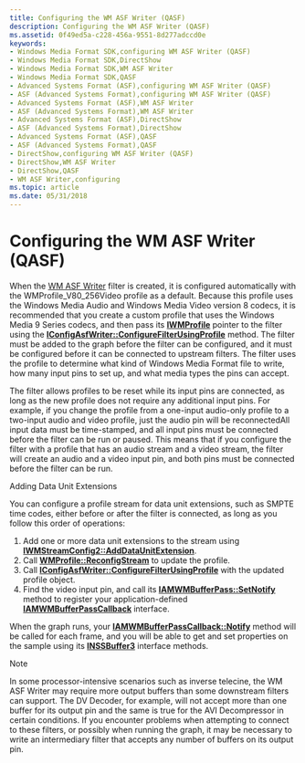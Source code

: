 ```yaml
---
title: Configuring the WM ASF Writer (QASF)
description: Configuring the WM ASF Writer (QASF)
ms.assetid: 0f49ed5a-c228-456a-9551-8d277adccd0e
keywords:
- Windows Media Format SDK,configuring WM ASF Writer (QASF)
- Windows Media Format SDK,DirectShow
- Windows Media Format SDK,WM ASF Writer
- Windows Media Format SDK,QASF
- Advanced Systems Format (ASF),configuring WM ASF Writer (QASF)
- ASF (Advanced Systems Format),configuring WM ASF Writer (QASF)
- Advanced Systems Format (ASF),WM ASF Writer
- ASF (Advanced Systems Format),WM ASF Writer
- Advanced Systems Format (ASF),DirectShow
- ASF (Advanced Systems Format),DirectShow
- Advanced Systems Format (ASF),QASF
- ASF (Advanced Systems Format),QASF
- DirectShow,configuring WM ASF Writer (QASF)
- DirectShow,WM ASF Writer
- DirectShow,QASF
- WM ASF Writer,configuring
ms.topic: article
ms.date: 05/31/2018
---
```


# Configuring the WM ASF Writer (QASF)

When the [WM ASF Writer](wm-asf-writer-filter.md) filter is created, it is configured automatically with the WMProfile\_V80\_256Video profile as a default. Because this profile uses the Windows Media Audio and Windows Media Video version 8 codecs, it is recommended that you create a custom profile that uses the Windows Media 9 Series codecs, and then pass its [**IWMProfile**](iwmprofile.md) pointer to the filter using the [**IConfigAsfWriter::ConfigureFilterUsingProfile**](iconfigasfwriter-configurefilterusingprofile.md) method. The filter must be added to the graph before the filter can be configured, and it must be configured before it can be connected to upstream filters. The filter uses the profile to determine what kind of Windows Media Format file to write, how many input pins to set up, and what media types the pins can accept.

The filter allows profiles to be reset while its input pins are connected, as long as the new profile does not require any additional input pins. For example, if you change the profile from a one-input audio-only profile to a two-input audio and video profile, just the audio pin will be reconnectedAll input data must be time-stamped, and all input pins must be connected before the filter can be run or paused. This means that if you configure the filter with a profile that has an audio stream and a video stream, the filter will create an audio and a video input pin, and both pins must be connected before the filter can be run.

Adding Data Unit Extensions

You can configure a profile stream for data unit extensions, such as SMPTE time codes, either before or after the filter is connected, as long as you follow this order of operations:

1.  Add one or more data unit extensions to the stream using [**IWMStreamConfig2::AddDataUnitExtension**](/windows/desktop/api/Wmsdkidl/nf-wmsdkidl-iwmstreamconfig2-adddataunitextension).
2.  Call [**WMProfile::ReconfigStream**](/windows/desktop/api/Wmsdkidl/nf-wmsdkidl-iwmprofile-reconfigstream) to update the profile.
3.  Call [**IConfigAsfWriter::ConfigureFilterUsingProfile**](iconfigasfwriter-configurefilterusingprofile.md) with the updated profile object.
4.  Find the video input pin, and call its [**IAMWMBufferPass::SetNotify**](iamwmbufferpass-setnotify.md) method to register your application-defined [**IAMWMBufferPassCallback**](https://msdn.microsoft.com/library/Dd798277(v=VS.85).aspx) interface.

When the graph runs, your [**IAMWMBufferPassCallback::Notify**](iamwmbufferpasscallback-notify.md) method will be called for each frame, and you will be able to get and set properties on the sample using its [**INSSBuffer3**](/windows/desktop/api/wmsbuffer/nn-wmsbuffer-inssbuffer3) interface methods.

> [!Note]  
> In some processor-intensive scenarios such as inverse telecine, the WM ASF Writer may require more output buffers than some downstream filters can support. The DV Decoder, for example, will not accept more than one buffer for its output pin and the same is true for the AVI Decompressor in certain conditions. If you encounter problems when attempting to connect to these filters, or possibly when running the graph, it may be necessary to write an intermediary filter that accepts any number of buffers on its output pin.

 

 

 




